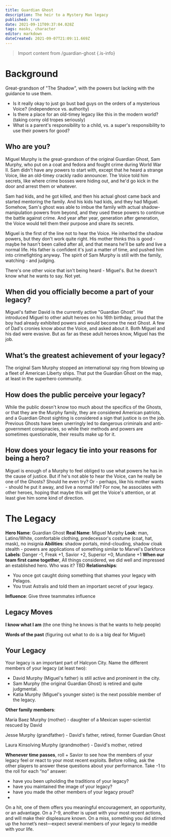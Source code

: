 ```yaml
---
title: Guardian Ghost
description: The heir to a Mystery Man legacy
published: true
date: 2021-09-11T09:37:04.028Z
tags: masks, character
editor: markdown
dateCreated: 2021-09-07T21:09:11.669Z
---
```


> Import content from /guardian-ghost
{.is-info}

# Background
Great-grandson of "The Shadow", with the powers but lacking with the guidance to use them.

- Is it really okay to just go bust bad guys on the orders of a mysterious Voice? (independence vs. authority)
- Is there a place for an old-timey legacy like this in the modern world? (taking corny old tropes seriously)
- What is a parent's responsibility to a child, vs. a super's responsibility to use their powers for good?

## Who are you?
Miguel Murphy is the great-grandson of the original Guardian Ghost, Sam Murphy, who put on a coat and fedora and fought crime during World War II. Sam didn't have any powers to start with, except that he heard a strange Voice, like an old-timey crackly radio announcer. The Voice told him secrets, like where crime bosses were hiding out, and he'd go kick in the door and arrest them or whatever.

Sam had kids, and he got killed, and then his actual ghost came back and started mentoring the family. And his kids had kids, and they had Miguel. Somehow, Sam's ghost was able to imbue the family with actual shadow-manipulation powers from beyond, and they used these powers to continue the battle against crime. And year after year, generation after generation, the Voice would tell them their purpose and share its secrets.

Miguel is the first of the line not to hear the Voice. He inherited the shadow powers, but they don't work quite right. His mother thinks this is good - maybe he hasn't been called after all, and that means he'll be safe and live a normal life. His father is confident it's just a matter of time, and pushed him into crimefighting anyway. The spirit of Sam Murphy is still with the family, watching - and judging.

There's one other voice that isn't being heard - Miguel's. But he doesn't know what he wants to say. Not yet.

## When did you officially become a part of your legacy?
Miguel's father David is the currently active "Guardian Ghost". He introduced Miguel to other adult heroes on his 16th birthday, proud that the boy had already exhibited powers and would become the next Ghost. A few of Dad's cronies know about the Voice, and asked about it. Both Miguel and his dad were evasive. But as far as these adult heroes know, Miguel has the job.

## What’s the greatest achievement of your legacy?
The original Sam Murphy stopped an international spy ring from blowing up a fleet of American Liberty ships. That put the Guardian Ghost on the map, at least in the superhero community.

## How does the public perceive your legacy?
While the public doesn't know too much about the specifics of the Ghosts, or that they are the Murphy family, they are considered American patriots, and a Guardian Ghost sighting is considered a sign that justice is on the job. Previous Ghosts have been unerringly led to dangerous criminals and anti-government conspiracies, so while their methods and powers are sometimes questionable, their results make up for it.

## How does your legacy tie into your reasons for being a hero?
Miguel is enough of a Murphy to feel obliged to use what powers he has in the cause of justice. But if he's not able to hear the Voice, can he really be one of the Ghosts? Should he even try? Or - perhaps, like his mother wants - should he put it away, and live a normal life? For now, he associates with other heroes, hoping that maybe this will get the Voice's attention, or at least give him some kind of direction.

# The Legacy
**Hero Name**: Guardian Ghost
**Real Name**: Miguel Murphy
**Look**: man, Latino/White, comfortable clothing, predecessor's costume (coat, hat, mask), no insignia
**Abilities**: shadow portals, mind-clouding, shadow cloak stealth - powers are applications of something similar to Marvel's Darkforce
**Labels**: Danger -1, Freak +1, Savior +2, Superior +0, Mundane +1
**When our team first came together**, All things considered, we did well and impressed an established hero. Who was it?
TBD
**Relationships**:
- You once got caught doing something that shames your legacy with Pelagos.
- You trust Astralis and told them an important secret of your legacy.

**Influence**: Give three teammates influence

## Legacy Moves

**I know what I am** (the one thing he knows is that he wants to help people)

**Words of the past** (figuring out what to do is a big deal for Miguel)

## Your Legacy
Your legacy is an important part of Halcyon City. Name the different members of your legacy (at least two):

- David Murphy (Miguel's father) is still active and prominent in the city.
- Sam Murphy (the original Guardian Ghost) is retired and quite judgmental.
- Katia Murphy (Miguel's younger sister) is the next possible member of the legacy.

**Other family members**:

Maria Baez Murphy (mother) - daughter of a Mexican super-scientist rescued by David

Jesse Murphy (grandfather) - David's father, retired, former Guardian Ghost

Laura Kinsolving Murphy (grandmother) - David's mother, retired

**Whenever time passes**, roll + Savior to see how the members of your legacy feel or react to your most recent exploits. Before rolling, ask the other players to answer these questions about your performance. Take -1 to the roll for each “no” answer:

- have you been upholding the traditions of your legacy?
- have you maintained the image of your legacy?
- have you made the other members of your legacy proud?
- 
On a hit, one of them offers you meaningful encouragement, an opportunity, or an advantage. On a 7-9, another is upset with your most recent actions, and will make their displeasure known. On a miss, something you did stirred up the hornet’s nest—expect several members of your legacy to meddle with your life.